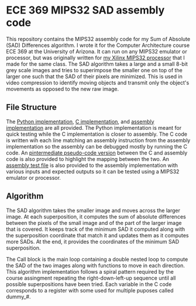 # ECE 369 MIPS32 SAD assembly code
This repository contains the MIPS32 assembly code for my Sum of Absolute (SAD) Differences algorithm. I wrote it for the Computer Architecture course ECE 369 at the University of Arizona. It can run on any MIPS32 emulator or processor, but was originally written for [my Xilinx MIPS32 processor](https://github.com/Aymane-Aeris-El-Asslouj/ECE369_MIPS32_Xilinx_processor) that I made for the same class. The SAD algorithm takes a large and a small 8-bit grey scale images and tries to superimpose the smaller one on top of the larger one such that the SAD of their pixels are minimized. This is used in video compression to identify moving objects and transmit only the object's movements as opposed to the new raw image.

## File Structure
The [Python implementation](SAD.py), [C implementation](SAD.c), and [assembly implementation](SAD.s) are all provided. The Python implementation is meant for quick testing while the C implementation is closer to assembly. The C code is written wih each line matching an assembly instruction from the assembly implementation so the assembly can be debugged mostly by running the C code. An [pintermediate pseudo-code version](SAD.txt) between the C and assembly code is also provided to highlight the mapping between the two. An [assembly test file](test.s) is also provided to the assembly implementation with various inputs and expected outputs so it can be tested using a MIPS32 emulator or processor.

## Algorithm
The SAD algorithm takes the smaller image and moves across the larger image. At each superposition, it computes the sum of absolute differences between the pixels of the small image and of the part of the larger image that is covered. It keeps track of the minimum SAD it computed along with the superposition coordinate that match it and updates them as it computes more SADs. At the end, it provides the coordinates of the minimum SAD superposition.

The Call block is the main loop containing a double nested loop to compute the SAD of the two images along with functions to move in each direction. This algorithm implementation follows a spiral pattern required by the course assingment repeating the right-down-left-up sequence until all possible superpositions have been tried. Each variable in the C code corresponds to a register with some used for multiple puposes called dummy_#.
